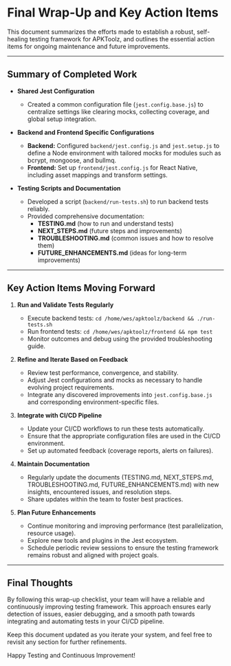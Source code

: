 # Final Wrap-Up and Key Action Items

This document summarizes the efforts made to establish a robust, self-healing testing framework for APKToolz, and outlines the essential action items for ongoing maintenance and future improvements.

---

## Summary of Completed Work

- **Shared Jest Configuration**
  - Created a common configuration file (`jest.config.base.js`) to centralize settings like clearing mocks, collecting coverage, and global setup integration.
  
- **Backend and Frontend Specific Configurations**
  - **Backend:** Configured `backend/jest.config.js` and `jest.setup.js` to define a Node environment with tailored mocks for modules such as bcrypt, mongoose, and bullmq.
  - **Frontend:** Set up `frontend/jest.config.js` for React Native, including asset mappings and transform settings.

- **Testing Scripts and Documentation**
  - Developed a script (`backend/run-tests.sh`) to run backend tests reliably.
  - Provided comprehensive documentation: 
    - **TESTING.md** (how to run and understand tests)
    - **NEXT_STEPS.md** (future steps and improvements)
    - **TROUBLESHOOTING.md** (common issues and how to resolve them)
    - **FUTURE_ENHANCEMENTS.md** (ideas for long-term improvements)

---

## Key Action Items Moving Forward

1. **Run and Validate Tests Regularly**
   - Execute backend tests: `cd /home/wes/apktoolz/backend && ./run-tests.sh`
   - Run frontend tests: `cd /home/wes/apktoolz/frontend && npm test`
   - Monitor outcomes and debug using the provided troubleshooting guide.

2. **Refine and Iterate Based on Feedback**
   - Review test performance, convergence, and stability.
   - Adjust Jest configurations and mocks as necessary to handle evolving project requirements.
   - Integrate any discovered improvements into `jest.config.base.js` and corresponding environment-specific files.

3. **Integrate with CI/CD Pipeline**
   - Update your CI/CD workflows to run these tests automatically.
   - Ensure that the appropriate configuration files are used in the CI/CD environment.
   - Set up automated feedback (coverage reports, alerts on failures).

4. **Maintain Documentation**
   - Regularly update the documents (TESTING.md, NEXT_STEPS.md, TROUBLESHOOTING.md, FUTURE_ENHANCEMENTS.md) with new insights, encountered issues, and resolution steps.
   - Share updates within the team to foster best practices.

5. **Plan Future Enhancements**
   - Continue monitoring and improving performance (test parallelization, resource usage).
   - Explore new tools and plugins in the Jest ecosystem.
   - Schedule periodic review sessions to ensure the testing framework remains robust and aligned with project goals.

---

## Final Thoughts

By following this wrap-up checklist, your team will have a reliable and continuously improving testing framework. This approach ensures early detection of issues, easier debugging, and a smooth path towards integrating and automating tests in your CI/CD pipeline.

Keep this document updated as you iterate your system, and feel free to revisit any section for further refinements.

Happy Testing and Continuous Improvement!
